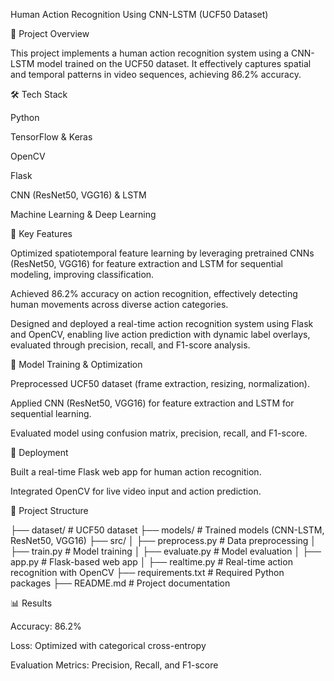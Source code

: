 Human Action Recognition Using CNN-LSTM (UCF50 Dataset)

📌 Project Overview

This project implements a human action recognition system using a CNN-LSTM model trained on the UCF50 dataset. It effectively captures spatial and temporal patterns in video sequences, achieving 86.2% accuracy.

🛠️ Tech Stack

Python

TensorFlow & Keras

OpenCV

Flask

CNN (ResNet50, VGG16) & LSTM

Machine Learning & Deep Learning

🎯 Key Features

Optimized spatiotemporal feature learning by leveraging pretrained CNNs (ResNet50, VGG16) for feature extraction and LSTM for sequential modeling, improving classification.

Achieved 86.2% accuracy on action recognition, effectively detecting human movements across diverse action categories.

Designed and deployed a real-time action recognition system using Flask and OpenCV, enabling live action prediction with dynamic label overlays, evaluated through precision, recall, and F1-score analysis.

🚀 Model Training & Optimization

Preprocessed UCF50 dataset (frame extraction, resizing, normalization).

Applied CNN (ResNet50, VGG16) for feature extraction and LSTM for sequential learning.

Evaluated model using confusion matrix, precision, recall, and F1-score.

📌 Deployment

Built a real-time Flask web app for human action recognition.

Integrated OpenCV for live video input and action prediction.

📂 Project Structure

├── dataset/                 # UCF50 dataset
├── models/                  # Trained models (CNN-LSTM, ResNet50, VGG16)
├── src/
│   ├── preprocess.py        # Data preprocessing
│   ├── train.py             # Model training
│   ├── evaluate.py          # Model evaluation
│   ├── app.py               # Flask-based web app
│   ├── realtime.py          # Real-time action recognition with OpenCV
├── requirements.txt         # Required Python packages
├── README.md                # Project documentation

📊 Results

Accuracy: 86.2%

Loss: Optimized with categorical cross-entropy

Evaluation Metrics: Precision, Recall, and F1-score

